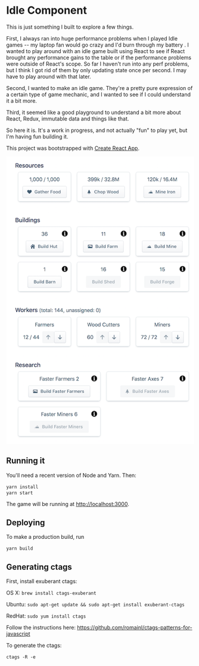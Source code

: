 # Idle Component

This is just something I built to explore a few things.

First, I always ran into huge performance problems when I played Idle games -- my laptop fan would go crazy and I'd burn through my battery . I wanted to play around with an idle game built using React to see if React brought any performance gains to the table or if the performance problems were outside of React's scope. So far I haven't run into any perf problems, but I think I got rid of them by only updating state once per second. I may have to play around with that later.

Second, I wanted to make an idle game. They're a pretty pure expression of a certain type of game mechanic, and I wanted to see if I could understand it a bit more.

Third, it seemed like a good playground to understand a bit more about React, Redux, immutable data and things like that.

So here it is. It's a work in progress, and not actually "fun" to play yet, but I'm having fun building it.

This project was bootstrapped with [Create React App](https://github.com/facebook/create-react-app).

![What it looks like](./idle-component.png)

## Running it

You'll need a recent version of Node and Yarn. Then:

~~~
yarn install
yarn start
~~~

The game will be running at <http://localhost:3000>.

## Deploying

To make a production build, run

~~~
yarn build
~~~

## Generating ctags

First, install exuberant ctags:

OS X: `brew install ctags-exuberant`

Ubuntu: `sudo apt-get update && sudo apt-get install exuberant-ctags`

RedHat: `sudo yum install ctags`

Follow the instructions here: https://github.com/romainl/ctags-patterns-for-javascript

To generate the ctags:

~~~
ctags -R -e
~~~
